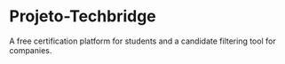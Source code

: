 # Projeto-Techbridge
A free certification platform for students and a candidate filtering tool for companies.
